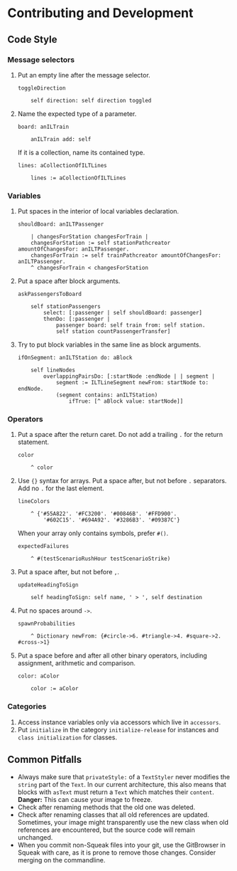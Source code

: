 # Contributing and Development

## Code Style

### Message selectors

1. Put an empty line after the message selector.
    ```smalltalk
    toggleDirection

        self direction: self direction toggled
    ```
2. Name the expected type of a parameter.
    ```smalltalk
    board: anILTrain

        anILTrain add: self
    ```
    If it is a collection, name its contained type.
    ```smalltalk
    lines: aCollectionOfILTLines

        lines := aCollectionOfILTLines
    ```

### Variables

1. Put spaces in the interior of local variables declaration.
    ```smalltalk
    shouldBoard: anILTPassenger

        | changesForStation changesForTrain |
        changesForStation := self stationPathcreator amountOfChangesFor: anILTPassenger.
        changesForTrain := self trainPathcreator amountOfChangesFor: anILTPassenger.
        ^ changesForTrain < changesForStation
    ```
2. Put a space after block arguments.
    ```smalltalk
    askPassengersToBoard

        self stationPassengers
            select: [:passenger | self shouldBoard: passenger]
            thenDo: [:passenger |
                passenger board: self train from: self station.
                self station countPassengerTransfer]
    ```
3. Try to put block variables in the same line as block arguments.
    ```smalltalk
    ifOnSegment: anILTStation do: aBlock

        self lineNodes
            overlappingPairsDo: [:startNode :endNode | | segment |
                segment := ILTLineSegment newFrom: startNode to: endNode.
                (segment contains: anILTStation)
                    ifTrue: [^ aBlock value: startNode]]
    ```

### Operators

1. Put a space after the return caret.
    Do not add a trailing `.` for the return statement.
    ```smalltalk
    color

        ^ color
    ```
2. Use `{}` syntax for arrays.
    Put a space after, but not before `.` separators.
    Add no `.` for the last element.
    ```smalltalk
    lineColors

        ^ {'#55A822'. '#FC3200'. '#00846B'. '#FFD900'.
            '#602C15'. '#694A92'. '#3286B3'. '#09387C'}
    ```
    When your array only contains symbols, prefer `#()`.
    ```smalltalk
    expectedFailures

        ^ #(testScenarioRushHour testScenarioStrike)
    ```
3. Put a space after, but not before `,`.
    ```smalltalk
    updateHeadingToSign

        self headingToSign: self name, ' > ', self destination
    ```
4. Put no spaces around `->`.
    ```smalltalk
    spawnProbabilities

        ^ Dictionary newFrom: {#circle->6. #triangle->4. #square->2. #cross->1}
    ```
5. Put a space before and after all other binary operators,
    including assignment, arithmetic and comparison.
    ```smalltalk
    color: aColor

        color := aColor
    ```

### Categories

1. Access instance variables only via accessors which live in `accessors`.
2. Put `initialize` in the category `initialize-release` for instances and `class initialization` for classes.

## Common Pitfalls

- Always make sure that `privateStyle:` of a `TextStyler`
    never modifies the `string` part of the `Text`.
    In our current architecture, this also means that blocks with `asText`
    must return a `Text` which matches their `content`. \
    **Danger:** This can cause your image to freeze.
- Check after renaming methods that the old one was deleted.
- Check after renaming classes that all old references are updated.
    Sometimes, your image might transparently use the new class
    when old references are encountered, but the source code will remain unchanged.
- When you commit non-Squeak files into your git,
    use the GitBrowser in Squeak with care, as it is prone to remove those changes.
    Consider merging on the commandline.
